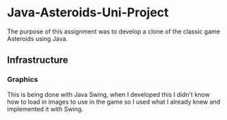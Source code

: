 # Java-Asteroids-Uni-Project
The purpose of this assignment was to develop a clone of the classic game Asteroids using Java.

## Infrastructure 
### Graphics
This is being done with Java Swing, when I developed this I didn't know how to load in images to use in the game so I used what I already knew and implemented it with Swing.
